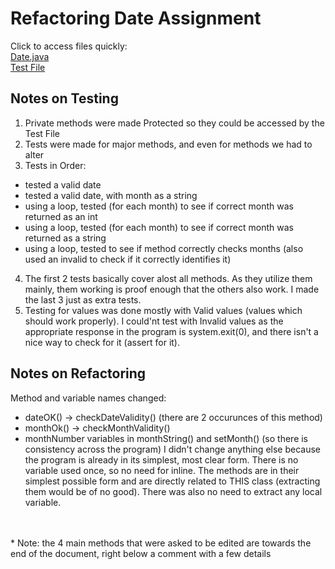 # Refactoring Date Assignment
Click to access files quickly:
<br>
[Date.java](Refactoring-Java/src/myPackage/Date.java)
<br>
[Test File](Refactoring-Java/test/myPackage/DateTest.java) 
## Notes on Testing
1) Private methods were made Protected so they could be accessed by the Test File
2) Tests were made for major methods, and even for methods we had to alter
3)  Tests in Order: 
- tested a valid date
- tested a valid date, with month as a string
- using a loop, tested (for each month) to see if correct month was returned as an int
- using a loop, tested (for each month) to see if correct month was returned as a string
- using a loop, tested to see if method correctly checks months (also used an invalid to check if it correctly identifies it)
4) The first 2 tests basically cover alost all methods. As they utilize them mainly, them working is proof enough that the others also work. I made the last 3 just as extra tests.
5)   Testing for values was done mostly with Valid values (values which should work properly). I could'nt test with Invalid values as the appropriate response in the program is system.exit(0), and there isn't a nice way to check for it (assert for it).
## Notes on Refactoring
Method and variable names changed:
- dateOK() -> checkDateValidity()  (there are 2 occurunces of this method)
- monthOk() -> checkMonthValidity()
- monthNumber variables in monthString() and setMonth() (so there is consistency across the program)
I didn't change anything else because the program is already in its simplest, most clear form. There is no variable used once, so no need for inline. The methods are in their simplest possible form and are directly related to THIS class (extracting them would be of no good). There was also no need to extract any local variable.
<br>
<br>
* Note: the 4 main methods that were asked to be edited are towards the end of the document, right below a comment with a few details 
